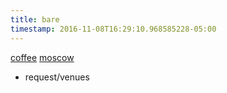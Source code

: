 ```yaml
---
title: bare
timestamp: 2016-11-08T16:29:10.968585228-05:00
---
```


[coffee](type) [moscow](place)
* request/venues
